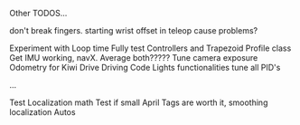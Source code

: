 Other TODOS...

don't break fingers.
starting wrist offset in teleop cause problems?

Experiment with Loop time
Fully test Controllers and Trapezoid Profile class
Get IMU working, navX. Average both?????
Tune camera exposure
Odometry for Kiwi Drive
Driving Code
Lights functionalities
tune all PID's

...

Test Localization math
Test if small April Tags are worth it, smoothing localization
Autos